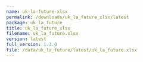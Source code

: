 ```yaml
---
name: uk-la-future-xlsx
permalink: /downloads/uk_la_future_xlsx/latest
package: uk_la_future
title: uk_la_future_xlsx
filename: uk_la_future.xlsx
version: latest
full_version: 1.3.0
file: /data/uk_la_future/latest/uk_la_future.xlsx
---
```

